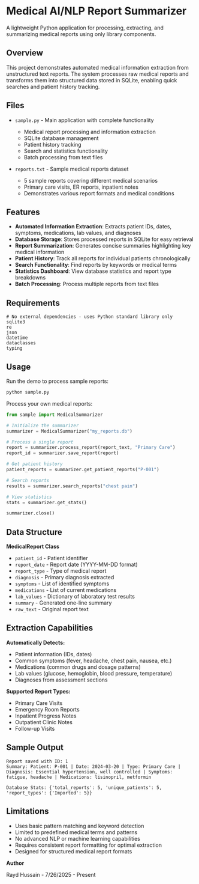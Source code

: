 # Medical AI/NLP Report Summarizer

A lightweight Python application for processing, extracting, and summarizing medical reports using only library components.

## Overview

This project demonstrates automated medical information extraction from unstructured text reports. The system processes raw medical reports and transforms them into structured data stored in SQLite, enabling quick searches and patient history tracking.

## Files

* `sample.py` - Main application with complete functionality
  * Medical report processing and information extraction
  * SQLite database management
  * Patient history tracking
  * Search and statistics functionality
  * Batch processing from text files

* `reports.txt` - Sample medical reports dataset
  * 5 sample reports covering different medical scenarios
  * Primary care visits, ER reports, inpatient notes
  * Demonstrates various report formats and medical conditions

## Features

* **Automated Information Extraction**: Extracts patient IDs, dates, symptoms, medications, lab values, and diagnoses
* **Database Storage**: Stores processed reports in SQLite for easy retrieval
* **Report Summarization**: Generates concise summaries highlighting key medical information
* **Patient History**: Track all reports for individual patients chronologically
* **Search Functionality**: Find reports by keywords or medical terms
* **Statistics Dashboard**: View database statistics and report type breakdowns
* **Batch Processing**: Process multiple reports from text files

## Requirements

```
# No external dependencies - uses Python standard library only
sqlite3
re
json
datetime
dataclasses
typing
```

## Usage

Run the demo to process sample reports:

```bash
python sample.py
```

Process your own medical reports:

```python
from sample import MedicalSummarizer

# Initialize the summarizer
summarizer = MedicalSummarizer("my_reports.db")

# Process a single report
report = summarizer.process_report(report_text, "Primary Care")
report_id = summarizer.save_report(report)

# Get patient history
patient_reports = summarizer.get_patient_reports("P-001")

# Search reports
results = summarizer.search_reports("chest pain")

# View statistics
stats = summarizer.get_stats()

summarizer.close()
```

## Data Structure

**MedicalReport Class**
* `patient_id` - Patient identifier
* `report_date` - Report date (YYYY-MM-DD format)
* `report_type` - Type of medical report
* `diagnosis` - Primary diagnosis extracted
* `symptoms` - List of identified symptoms
* `medications` - List of current medications
* `lab_values` - Dictionary of laboratory test results
* `summary` - Generated one-line summary
* `raw_text` - Original report text

## Extraction Capabilities

**Automatically Detects:**
* Patient information (IDs, dates)
* Common symptoms (fever, headache, chest pain, nausea, etc.)
* Medications (common drugs and dosage patterns)
* Lab values (glucose, hemoglobin, blood pressure, temperature)
* Diagnoses from assessment sections

**Supported Report Types:**
* Primary Care Visits
* Emergency Room Reports
* Inpatient Progress Notes
* Outpatient Clinic Notes
* Follow-up Visits

## Sample Output

```
Report saved with ID: 1
Summary: Patient: P-001 | Date: 2024-03-20 | Type: Primary Care | Diagnosis: Essential hypertension, well controlled | Symptoms: fatigue, headache | Medications: lisinopril, metformin

Database Stats: {'total_reports': 5, 'unique_patients': 5, 'report_types': {'Imported': 5}}
```

## Limitations

* Uses basic pattern matching and keyword detection
* Limited to predefined medical terms and patterns
* No advanced NLP or machine learning capabilities
* Requires consistent report formatting for optimal extraction
* Designed for structured medical report formats

**Author**

Rayd Hussain - 7/26/2025 - Present
